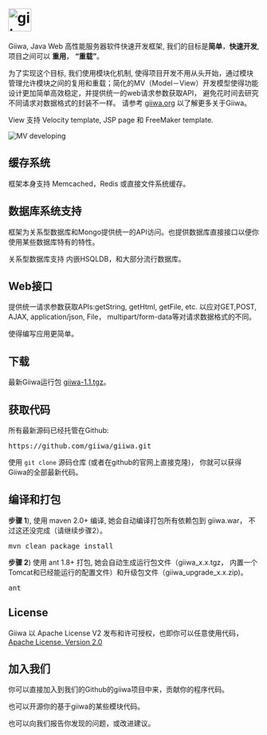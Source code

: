 <h1><img height='46' src="http://giiwa.org/images/giiwa.png" alt="giiwa"/></h1>
<p>Giiwa, Java Web 高性能服务器软件快速开发框架, 我们的目标是<strong>简单</strong>，<strong>快速开发</strong>, 项目之间可以 <strong>重用</strong>， <strong>“重载”</strong>。</p>
<p>为了实现这个目标, 我们使用模块化机制, 使得项目开发不用从头开始，通过模块管理允许模块之间的复用和重载；简化的MV（Model－View）开发模型使得功能设计更加简单高效稳定，并提供统一的web请求参数获取API， 避免花时间去研究不同请求对数据格式的封装不一样。 请参考 <a href="http://giiwa.org">giiwa.org</a> 以了解更多关于Giiwa。</p>
<p>View 支持 Velocity template, JSP page 和 FreeMaker template.</p>
<p><img src="http://giiwa.org/docs/images/mv.png" alt="MV developing"/></p>

<h2>缓存系统</h2>
<p>框架本身支持 Memcached，Redis 或直接文件系统缓存。</p>

<h2>数据库系统支持</h2>
<p>框架为关系型数据库和Mongo提供统一的API访问。也提供数据库直接接口以便你使用某些数据库特有的特性。</p>
<p>关系型数据库支持 内嵌HSQLDB，和大部分流行数据库。</p>

<h2>Web接口</h2>
<p>提供统一请求参数获取APIs:getString, getHtml, getFile, etc. 以应对GET,POST, AJAX, application/json, File， multipart/form-data等对请求数据格式的不同。</p>
<p>使得编写应用更简单。</p>

<h2>下载</h2>
<p>最新Giiwa运行包 <a href="http://giiwa.org/archive/giiwa-1.1.tgz">giiwa-1.1.tgz</a>。</p>

<h2>获取代码</h2>
<p>所有最新源码已经托管在Github:</p>
<pre>https://github.com/giiwa/giiwa.git</pre>
<p>使用 <code>git clone</code> 源码仓库 (或者在github的官网上直接克隆)， 你就可以获得Giiwa的全部最新代码。</p>

<h2>编译和打包</h2>
<p><strong>步骤 1</strong>), 使用 maven 2.0+ 编译, 她会自动编译打包所有依赖包到 giiwa.war， 不过这还没完成（请继续步骤2）。</p>
<pre>mvn clean package install</pre>
<p><strong>步骤 2</strong>) 使用 ant 1.8+ 打包, 她会自动生成运行包文件（giiwa_x.x.tgz， 内置一个Tomcat和已经能运行的配置文件）和升级包文件（giiwa_upgrade_x.x.zip)。<p>
<pre>ant</pre>

<h2>License</h2>
<p>Giiwa 以 Apache License V2 发布和许可授权，也即你可以任意使用代码， <a href="http://www.apache.org/licenses/LICENSE-2.0.html">Apache License, Version 2.0</a></p>

<h2>加入我们</h2>
<p>你可以直接加入到我们的Github的giiwa项目中来，贡献你的程序代码。</p>
<p>也可以开源你的基于giiwa的某些模块代码。</p>
<p>也可以向我们报告你发现的问题，或改进建议。</p>
